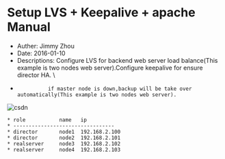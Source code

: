 Setup LVS + Keepalive + apache Manual
=====================================
* Auther:   Jimmy Zhou
* Date:     2016-01-10
* Descriptions: Configure LVS for backend web server load balance(This example is two nodes web server).Configure keepalive for ensure director HA. \
*               if master node is down,backup will be take over automatically(This example is two nodes web server). 

![csdn](http://images.cnitblog.com/blog/381412/201502/092307196049297.png "Jimmy Zhou Lab")

	* role			 name	ip
	* ---------------------------------
	* director  	 node1 	192.168.2.100
	* director  	 node2	192.168.2.101
	* realserver	 node3 	192.168.2.102
	* realserver  	 node4 	192.168.2.103

